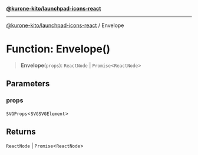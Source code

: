 [**@kurone-kito/launchpad-icons-react**](../README.md)

***

[@kurone-kito/launchpad-icons-react](../globals.md) / Envelope

# Function: Envelope()

> **Envelope**(`props`): `ReactNode` \| `Promise`\<`ReactNode`\>

## Parameters

### props

`SVGProps`\<`SVGSVGElement`\>

## Returns

`ReactNode` \| `Promise`\<`ReactNode`\>
